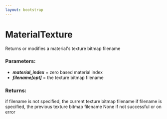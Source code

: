 ```yaml
---
layout: bootstrap
---
```


# MaterialTexture

Returns or modifies a material's texture bitmap filename
        

### Parameters:

- ***material_index*** = zero based material index
- ***filename[opt]*** = the texture bitmap filename
        

### Returns:


if filename is not specified, the current texture bitmap filename
if filename is specified, the previous texture bitmap filename
None if not successful or on error
        

